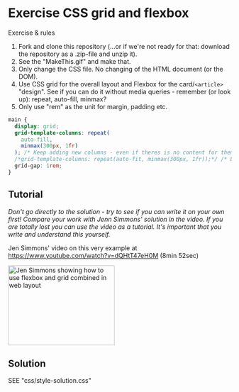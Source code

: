 # Exercise CSS grid and flexbox

Exercise & rules

1. Fork and clone this repository (...or if we're not ready for that: download the repository as a .zip-file and unzip it).
2. See the "MakeThis.gif" and make that.
3. Only change the CSS file. No changing of the HTML document (or the DOM).
4. Use CSS grid for the overall layout and Flexbox for the card/`<article>` "design". See if you can do it without media queries - remember (or look up): repeat, auto-fill, minmax?
5. Only use "rem" as the unit for margin, padding etc.

```css
main {
  display: grid;
  grid-template-columns: repeat(
    auto-fill,
    minmax(300px, 1fr)
  ); /* Keep adding new columns - even if theres is no content for them. content does not always take up full width */
  /*grid-template-columns: repeat(auto-fit, minmax(300px, 1fr));*/ /* Don't add more columns than theres is content for. && +content "always" take full width */
  grid-gap: 1rem;
}
```

## Tutorial

_Don't go directly to the solution - try to see if you can write it on your own first! Compare your work with Jenn Simmons' solution in the video. If you are totally lost you can use the video as a tutorial. It's important that you write and understand this yourself._

Jen Simmons' video on this very example at
https://www.youtube.com/watch?v=dQHtT47eH0M (8min 52sec)

<a href="http://www.youtube.com/watch?feature=player_embedded&v=dQHtT47eH0M" target="_blank"><img src="http://img.youtube.com/vi/dQHtT47eH0M/0.jpg" 
alt="Jen Simmons showing how to use flexbox and grid combined in web layout" width="240" height="180" /></a>

## Solution

SEE "css/style-solution.css"
